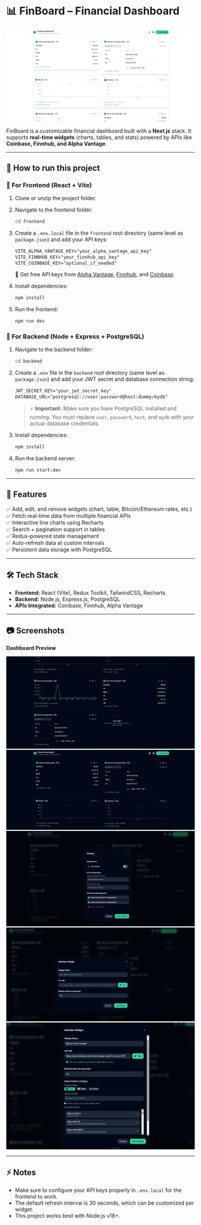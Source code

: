# 📊 FinBoard – Financial Dashboard

![finboard-cover](/client/docs/image2.png)

FinBoard is a customizable financial dashboard built with a **Next js** stack. It supports **real-time widgets** (charts, tables, and stats) powered by APIs like **Coinbase, Finnhub, and Alpha Vantage**.


---

## 🚀 How to run this project

### 🔹 For Frontend (React + Vite)

1.  Clone or unzip the project folder.
2.  Navigate to the frontend folder:
    ```bash
    cd frontend
    ```
3.  Create a `.env.local` file in the `frontend` root directory (same level as `package.json`) and add your API keys:
    ```env
    VITE_ALPHA_VANTAGE_KEY="your_alpha_vantage_api_key"
    VITE_FINNHUB_KEY="your_finnhub_api_key"
    VITE_COINBASE_KEY="optional_if_needed"
    ```
    🔑 Get free API keys from [Alpha Vantage](https://www.alphavantage.co/support/#api-key), [Finnhub](https://finnhub.io/register), and [Coinbase](https://www.coinbase.com/cloud).

4.  Install dependencies:
    ```bash
    npm install
    ```
5.  Run the frontend:
    ```bash
    npm run dev
    ```

### 🔹 For Backend (Node + Express + PostgreSQL)

1.  Navigate to the backend folder:
    ```bash
    cd backend
    ```
2.  Create a `.env` file in the `backend` root directory (same level as `package.json`) and add your JWT secret and database connection string:
    ```env
    JWT_SECRET_KEY="your_jwt_secret_key"
    DATABASE_URL="postgresql://user:password@host:dummy/mydb"
    ```
    > ⚡ **Important:** Make sure you have PostgreSQL installed and running. You must replace `user`, `password`, `host`, and `mydb` with your actual database credentials.

3.  Install dependencies:
    ```bash
    npm install
    ```
4.  Run the backend server:
    ```bash
    npm run start:dev
    ```

---

## 📌 Features

✅ Add, edit, and remove widgets (chart, table, Bitcoin/Ethereum rates, etc.)  
✅ Fetch real-time data from multiple financial APIs  
✅ Interactive line charts using Recharts  
✅ Search + pagination support in tables  
✅ Redux-powered state management  
✅ Auto-refresh data at custom intervals  
✅ Persistent data storage with PostgreSQL

---

## 🛠 Tech Stack

-   **Frontend:** React (Vite), Redux Toolkit, TailwindCSS, Recharts
-   **Backend:** Node.js, Express.js, PostgreSQL
-   **APIs Integrated:** Coinbase, Finnhub, Alpha Vantage

---

## 📷 Screenshots

**Dashboard Preview**

![Dashboard Screenshot 1](/client/docs/image1.png)
![Dashboard Screenshot 2](/client/docs/image.png)
![Dashboard Screenshot 3](/client/docs/image3.png)
![Dashboard Screenshot 4](/client/docs/image4.png)
![Dashboard Screenshot 5](/client/docs/image5.png)

---

## ⚡ Notes

-   Make sure to configure your API keys properly in `.env.local` for the frontend to work.
-   The default refresh interval is 30 seconds, which can be customized per widget.
-   This project works best with Node.js v18+.

